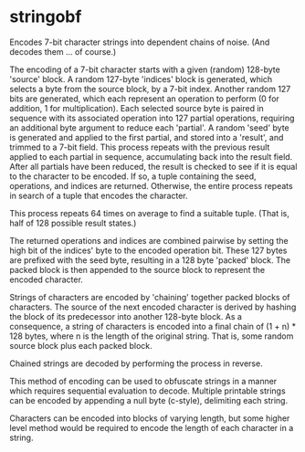 # stringobf
Encodes 7-bit character strings into dependent chains of noise. (And decodes them ... of course.)

The encoding of a 7-bit character starts with a given (random) 128-byte 'source' block. A random 127-byte 'indices' block is generated, which selects a byte from the source block, by a 7-bit index. Another random 127 bits are generated, which each represent an operation to perform (0 for addition, 1 for multiplication). Each selected source byte is paired in sequence with its associated operation into 127 partial operations, requiring an additional byte argument to reduce each 'partial'. A random 'seed' byte is generated and applied to the first partial, and stored into a 'result', and trimmed to a 7-bit field. This process repeats with the previous result applied to each partial in sequence, accumulating back into the result field. After all partials have been reduced, the result is checked to see if it is equal to the character to be encoded. If so, a tuple containing the seed, operations, and indices are returned. Otherwise, the entire process repeats in search of a tuple that encodes the character.

This process repeats 64 times on average to find a suitable tuple. (That is, half of 128 possible result states.)

The returned operations and indices are combined pairwise by setting the high bit of the indices' byte to the encoded operation bit. These 127 bytes are prefixed with the seed byte, resulting in a 128 byte 'packed' block. The packed block is then appended to the source block to represent the encoded character.

Strings of characters are encoded by 'chaining' together packed blocks of characters. The source of the next encoded character is derived by hashing the block of its predecessor into another 128-byte block. As a consequence, a string of characters is encoded into a final chain of (1 + n) * 128 bytes, where n is the length of the original string. That is, some random source block plus each packed block.

Chained strings are decoded by performing the process in reverse.

This method of encoding can be used to obfuscate strings in a manner which requires sequential evaluation to decode. Multiple printable strings can be encoded by appending a null byte (c-style), delimiting each string.

Characters can be encoded into blocks of varying length, but some higher level method would be required to encode the length of each character in a string.
